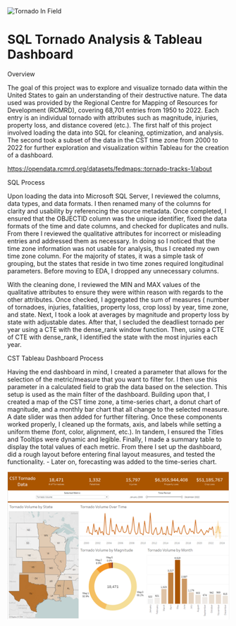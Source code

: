 <img src="T_Display.jpg" alt="Tornado In Field">

# SQL Tornado Analysis & Tableau Dashboard

Overview 


The goal of this project was to explore and visualize tornado data within the United States to gain an understanding of their destructive nature. The data used was provided by the Regional Centre for Mapping of Resources for Development (RCMRD), covering 68,701 entries from 1950 to 2022. Each entry is an individual tornado with attributes such as magnitude, injuries, property loss, and distance covered (etc.). The first half of this project involved loading the data into SQL for cleaning, optimization, and analysis. The second took a subset of the data in the CST time zone from 2000 to 2022 for further exploration and visualization within Tableau for the creation of a dashboard. 

https://opendata.rcmrd.org/datasets/fedmaps::tornado-tracks-1/about

SQL Process

Upon loading the data into Microsoft SQL Server, I reviewed the columns, data types, and data formats. I then renamed many of the columns for clarity and usability by referencing the source metadata. Once completed, I ensured that the OBJECTID column was the unique identifier, fixed the data formats of the time and date columns, and checked for duplicates and nulls. From there I reviewed the qualitative attributes for incorrect or misleading entries and addressed them as necessary. In doing so I noticed that the time zone information was not usable for analysis, thus I created my own time zone column. For the majority of states, it was a simple task of grouping, but the states that reside in two time zones required longitudinal parameters. Before moving to EDA, I dropped any unnecessary columns. 

With the cleaning done, I reviewed the MIN and MAX values of the qualitative attributes to ensure they were within reason with regards to the other attributes. Once checked, I aggregated the sum of measures ( number of tornadoes, injuries, fatalities, property loss, crop loss) by year, time zone, and state. Next, I took a look at averages by magnitude and property loss by state with adjustable dates. After that, I secluded the deadliest tornado per year using a CTE with the dense_rank window function. Then, using a CTE of CTE with dense_rank, I identified the state with the most injuries each year. 

CST Tableau  Dashboard Process 

Having the end dashboard in mind, I created a parameter that allows for the selection of the metric/measure that you want to filter for. I then use this parameter in a calculated field to grab the data based on the selection. This setup is used as the main filter of the dashboard. Building upon that, I created a map of the CST time zone, a time-series chart, a donut chart of magnitude, and a monthly bar chart that all change to the selected measure. A date slider was then added for further filtering. Once these components worked properly, I cleaned up the formats, axis, and labels while setting a uniform theme (font, color, alignment, etc.). In tandem, I ensured the Titles and Tooltips were dynamic and legible. Finally, I made a summary table to display the total values of each metric. From there I set up the dashboard, did a rough layout before entering final layout measures, and tested the functionality. - Later on, forecasting was added to the time-series chart. 

<img src="Torndao_Dashboard.png" alt="CST Tornado Tableau Dashboard">
